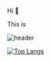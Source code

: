 Hi 👋

This is

![header](https://capsule-render.vercel.app/api?type=transparent&color=random&fontColor=3f5ae0&height=120&section=header&text=Jiwon%20Hwang's%20Github&animation=blink&fontSize=60)

[![Top Langs](https://github-readme-stats.vercel.app/api/top-langs/?username=Jiwon-0326&layout=compact)](https://github.com/Jiwon-0326/github-readme-stats)



<!--
**Jiwon-0326/Jiwon-0326** is a ✨ _special_ ✨ repository because its `README.md` (this file) appears on your GitHub profile.

Here are some ideas to get you started:

- 🔭 I’m currently working on ...
- 🌱 I’m currently learning ...
- 👯 I’m looking to collaborate on ...
- 🤔 I’m looking for help with ...
- 💬 Ask me about ...
- 📫 How to reach me: ...
- 😄 Pronouns: ...
- ⚡ Fun fact: ...
-->
